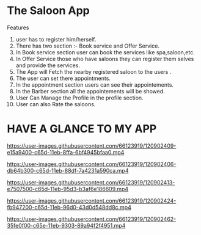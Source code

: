 # The Saloon App

Features<br/>

1. user has to register him/herself.<br/>
2. There has two section :- Book service and Offer Service.<br/>
3. In Book service section user can book the services like spa,saloon,etc.<br/>
4. In Offer Service those who have saloons they can register them selves and provide the services.<br/>
5. The App will Fetch the nearby registered saloon to the users .<br/>
6. The user can set there appointments.<br/>
7. In the appointment section users can see their appointements.<br/>
8. In the Barber section all the appointements will be showed.<br/>
9. User Can Manage the Profile in the profile section.<br/>
10. User can also Rate the saloons.<br/>

# HAVE A GLANCE TO MY APP






https://user-images.githubusercontent.com/66123919/120902409-e15a9400-c65d-11eb-8ffa-6bf4945bfaa0.mp4

https://user-images.githubusercontent.com/66123919/120902406-db64b300-c65d-11eb-88df-7a4231a590ca.mp4




https://user-images.githubusercontent.com/66123919/120902413-e7507500-c65d-11eb-95d3-b3af6e186609.mp4


https://user-images.githubusercontent.com/66123919/120902424-fb947200-c65d-11eb-96d0-43d0d548dd8c.mp4



https://user-images.githubusercontent.com/66123919/120902462-35fe0f00-c65e-11eb-9303-89a94f2f4951.mp4



